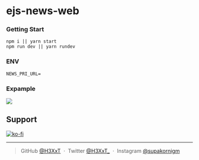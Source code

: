 # ejs-news-web

<h3>Getting Start</h3>

```
npm i || yarn start
npm run dev || yarn rundev
```

<h3>ENV</h3>

```
NEWS_PRI_URL=
```

<h3>Expample</h3>

![](https://cdn.discordapp.com/attachments/922772649816498217/973828709540831242/unknown.png)

## Support

[![ko-fi](https://ko-fi.com/img/githubbutton_sm.svg)](https://ko-fi.com/L4L6ARTNW)

---

> GitHub [@H3XxT](https://github.com/H3XxT) &nbsp;&middot;&nbsp;
> Twitter [@H3XxT_](https://twitter.com/H3XxT_) &nbsp;&middot;&nbsp;
> Instagram [@supakornigm](https://instagram.com/supakornigm)

